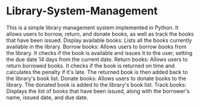 # Library-System-Management
This is a simple library management system implemented in Python. It allows users to borrow, return, and donate books, as well as track the books that have been issued.
Display available books: Lists all the books currently available in the library.
Borrow books: Allows users to borrow books from the library. It checks if the book is available and issues it to the user, setting the due date 14 days from the current date.
Return books: Allows users to return borrowed books. It checks if the book is returned on time and calculates the penalty if it's late. The returned book is then added back to the library's book list.
Donate books: Allows users to donate books to the library. The donated book is added to the library's book list.
Track books: Displays the list of books that have been issued, along with the borrower's name, issued date, and due date.
